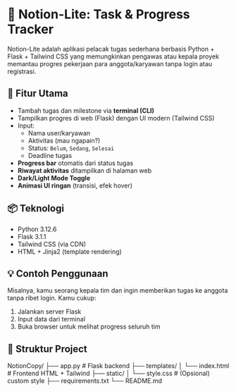 # 📝 Notion-Lite: Task & Progress Tracker

Notion-Lite adalah aplikasi pelacak tugas sederhana berbasis Python + Flask + Tailwind CSS yang memungkinkan pengawas atau kepala proyek memantau progres pekerjaan para anggota/karyawan tanpa login atau registrasi.

## 🚀 Fitur Utama
- Tambah tugas dan milestone via **terminal (CLI)**
- Tampilkan progres di web (Flask) dengan UI modern (Tailwind CSS)
- Input:
  - Nama user/karyawan
  - Aktivitas (mau ngapain?)
  - Status: `Belum`, `Sedang`, `Selesai`
  - Deadline tugas
- **Progress bar** otomatis dari status tugas
- **Riwayat aktivitas** ditampilkan di halaman web
- **Dark/Light Mode Toggle**
- **Animasi UI ringan** (transisi, efek hover)

## 📦 Teknologi
- Python 3.12.6
- Flask 3.1.1
- Tailwind CSS (via CDN)
- HTML + Jinja2 (template rendering)

## 💡 Contoh Penggunaan
Misalnya, kamu seorang kepala tim dan ingin memberikan tugas ke anggota tanpa ribet login. Kamu cukup:
1. Jalankan server Flask
2. Input data dari terminal
3. Buka browser untuk melihat progress seluruh tim

## 📂 Struktur Project
NotionCopy/
├── app.py # Flask backend
├── templates/
│ └── index.html # Frontend HTML + Tailwind
├── static/
│ └── style.css # (Opsional) custom style
├── requirements.txt
└── README.md